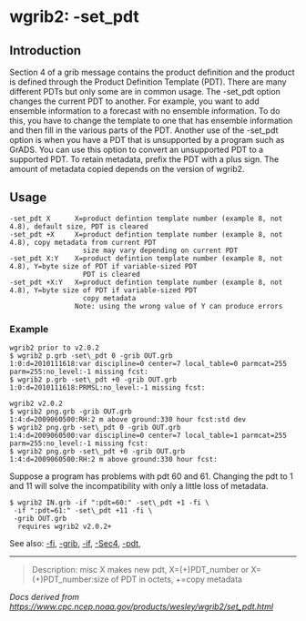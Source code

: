 # wgrib2: -set_pdt

## Introduction

Section 4 of a grib message
contains the product definition and the product is
defined through the Product Definition Template (PDT).
There are many different PDTs but only some are in common usage. The
-set_pdt option changes the current PDT to
another. For example, you want to add ensemble information to a
forecast with no ensemble information. To do this, you have
to change the template to one that has ensemble information
and then fill in the various parts of the PDT.
Another use of the -set_pdt option is
when you have a PDT that is unsupported by a program such
as GrADS. You can use this option to
convert an unsupported PDT to a supported PDT.
To retain metadata, prefix the PDT with a plus sign. The amount of
metadata copied depends on the version of wgrib2.

## Usage

```
-set_pdt X      X=product defintion template number (example 8, not 4.8), default size, PDT is cleared
-set_pdt +X     X=product defintion template number (example 8, not 4.8), copy metadata from current PDT
                  size may vary depending on current PDT
-set_pdt X:Y    X=product defintion template number (example 8, not 4.8), Y=byte size of PDT if variable-sized PDT
                  PDT is cleared
-set_pdt +X:Y   X=product defintion template number (example 8, not 4.8), Y=byte size of PDT if variable-sized PDT
                  copy metadata
                Note: using the wrong value of Y can produce errors
```

### Example

```
wgrib2 prior to v2.0.2
$ wgrib2 p.grb -set\_pdt 0 -grib OUT.grb
1:0:d=2010111618:var discipline=0 center=7 local_table=0 parmcat=255 parm=255:no_level:-1 missing fcst:
$ wgrib2 p.grb -set\_pdt +0 -grib OUT.grb
1:0:d=2010111618:PRMSL:no_level:-1 missing fcst:

wgrib2 v2.0.2
$ wgrib2 png.grb -grib OUT.grb
1:4:d=2009060500:RH:2 m above ground:330 hour fcst:std dev
$ wgrib2 png.grb -set\_pdt 0 -grib OUT.grb
1:4:d=2009060500:var discipline=0 center=7 local_table=1 parmcat=255 parm=255:no_level:-1 missing fcst:
$ wgrib2 png.grb -set\_pdt +0 -grib OUT.grb
1:4:d=2009060500:RH:2 m above ground:330 hour fcst:
```

Suppose a program has problems with pdt 60 and 61. Changing the pdt to
1 and 11 will solve the incompatibility with only a little loss of metadata.

```
$ wgrib2 IN.grb -if ":pdt=60:" -set\_pdt +1 -fi \
 -if ":pdt=61:" -set\_pdt +11 -fi \
 -grib OUT.grb
  requires wgrib2 v2.0.2+
```

See also:
[-fi](fi.md),
[-grib](grib.md),
[-if](if.md),
[-Sec4](Sec4.md),
[-pdt](pdt.md),

---

> Description: misc X makes new pdt, X=(+)PDT_number or X=(+)PDT_number:size of PDT in octets, +=copy metadata

_Docs derived from <https://www.cpc.ncep.noaa.gov/products/wesley/wgrib2/set_pdt.html>_
